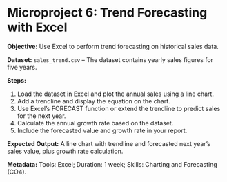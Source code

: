 # Microproject 6: Trend Forecasting with Excel

**Objective:** Use Excel to perform trend forecasting on historical sales data.

**Dataset:** `sales_trend.csv` – The dataset contains yearly sales figures for five years.

**Steps:**
1. Load the dataset in Excel and plot the annual sales using a line chart.
2. Add a trendline and display the equation on the chart.
3. Use Excel’s FORECAST function or extend the trendline to predict sales for the next year.
4. Calculate the annual growth rate based on the dataset.
5. Include the forecasted value and growth rate in your report.

**Expected Output:** A line chart with trendline and forecasted next year’s sales value, plus growth rate calculation.

**Metadata:** Tools: Excel; Duration: 1 week; Skills: Charting and Forecasting (CO4).
